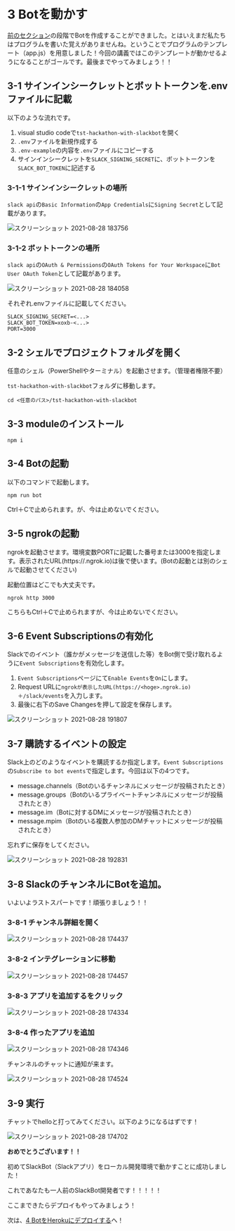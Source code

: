 # 3 Botを動かす
[前のセクション](./create-bot.md)の段階でBotを作成することができました。とはいえまだ私たちはプログラムを書いた覚えがありませんね。ということでプログラムのテンプレート（app.js）を用意しました！今回の講義ではこのテンプレートが動かせるようになることがゴールです。最後までやってみましょう！！

## 3-1 サインインシークレットとボットトークンを.envファイルに記載
以下のような流れです。

1. visual studio codeで`tst-hackathon-with-slackbot`を開く
2. `.env`ファイルを新規作成する
3. `.env-example`の内容を`.env`ファイルにコピーする
4. サインインシークレットを`SLACK_SIGNING_SECRET`に、ボットトークンを`SLACK_BOT_TOKEN`に記述する

### 3-1-1 サインインシークレットの場所
`slack api`の`Basic Information`の`App Credentials`に`Signing Secret`として記載があります。

![スクリーンショット 2021-08-28 183756](https://user-images.githubusercontent.com/38881185/131214639-793048a9-01f0-4539-b9e7-155c47f56ccc.png)


### 3-1-2 ボットトークンの場所
`slack api`の`OAuth & Permissions`の`OAuth Tokens for Your Workspace`に`Bot User OAuth Token`として記載があります。

![スクリーンショット 2021-08-28 184058](https://user-images.githubusercontent.com/38881185/131214644-2684632f-a79f-4516-a75e-bdc6752ec28a.png)


それぞれ.envファイルに記載してください。
```
SLACK_SIGNING_SECRET=<...>
SLACK_BOT_TOKEN=xoxb-<...>
PORT=3000
```

## 3-2 シェルでプロジェクトフォルダを開く

任意のシェル（PowerShellやターミナル）を起動させます。（管理者権限不要）

`tst-hackathon-with-slackbot`フォルダに移動します。

```
cd <任意のパス>/tst-hackathon-with-slackbot
```

## 3-3 moduleのインストール
```
npm i
```

## 3-4 Botの起動
以下のコマンドで起動します。

```
npm run bot
```
Ctrl＋Cで止められます。が、今は止めないでください。

## 3-5 ngrokの起動
ngrokを起動させます。環境変数PORTに記載した番号または3000を指定します。表示されたURL(https://<hoge>.ngrok.io)は後で使います。(Botの起動とは別のシェルで起動させてください)
  
起動位置はどこでも大丈夫です。

```
ngrok http 3000
```
  
こちらもCtrl＋Cで止められますが、今は止めないでください。

## 3-6 Event Subscriptionsの有効化
Slackでのイベント（誰かがメッセージを送信した等）をBot側で受け取れるように`Event Subscriptions`を有効化します。

1. `Event Subscriptions`ページにて`Enable Events`を`On`にします。
2. Request URLに`ngrokが表示したURL(https://<hoge>.ngrok.io)＋/slack/events`を入力します。
3. 最後に右下のSave Changesを押して設定を保存します。


![スクリーンショット 2021-08-28 191807](https://user-images.githubusercontent.com/38881185/131214720-c1dbacae-d68c-45e7-b147-45b1c157ab56.png)

## 3-7 購読するイベントの設定
Slack上のどのようなイベントを購読するか指定します。`Event Subscriptions`の`Subscribe to bot events`で指定します。今回は以下の4つです。

- message.channels（Botのいるチャンネルにメッセージが投稿されたとき）
- message.groups（Botのいるプライベートチャンネルにメッセージが投稿されたとき）
- message.im（Botに対するDMにメッセージが投稿されたとき）
- message.mpim（Botのいる複数人参加のDMチャットにメッセージが投稿されたとき）

忘れずに保存をしてください。

![スクリーンショット 2021-08-28 192831](https://user-images.githubusercontent.com/38881185/131215006-232f7108-2eed-4181-8a87-cac8c30e71b3.png)

## 3-8 SlackのチャンネルにBotを追加。
いよいよラストスパートです！頑張りましょう！！

### 3-8-1 チャンネル詳細を開く

![スクリーンショット 2021-08-28 174437](https://user-images.githubusercontent.com/38881185/131215124-0ab4e26f-c3cf-40fb-a5b0-fc61c290e3cd.png)

### 3-8-2 インテグレーションに移動

![スクリーンショット 2021-08-28 174457](https://user-images.githubusercontent.com/38881185/131215163-c2f56d3d-56f9-435d-82d7-2b8ba93357bd.png)

### 3-8-3 アプリを追加するをクリック

![スクリーンショット 2021-08-28 174334](https://user-images.githubusercontent.com/38881185/131215175-51de0a37-071d-47f8-be59-4b294034e091.png)

### 3-8-4 作ったアプリを追加

![スクリーンショット 2021-08-28 174346](https://user-images.githubusercontent.com/38881185/131215187-45e7a2b5-f7d0-4560-9faa-261eadb0dcd6.png)

チャンネルのチャットに通知が来ます。

![スクリーンショット 2021-08-28 174524](https://user-images.githubusercontent.com/38881185/131215206-c05ea437-b096-436a-9c34-14be69f45f3f.png)

## 3-9 実行
チャットでhelloと打ってみてください。以下のようになるはずです！

![スクリーンショット 2021-08-28 174702](https://user-images.githubusercontent.com/38881185/131215305-b1582afc-9a6b-4274-ba30-c4f23e705f33.png)

**おめでとうございます！！**

初めてSlackBot（Slackアプリ）をローカル開発環境で動かすことに成功しました！

これであなたも一人前のSlackBot開発者です！！！！！

ここまできたらデプロイもやってみましょう！

次は、[4 BotをHerokuにデプロイする](./deploy-bot.md)へ！
